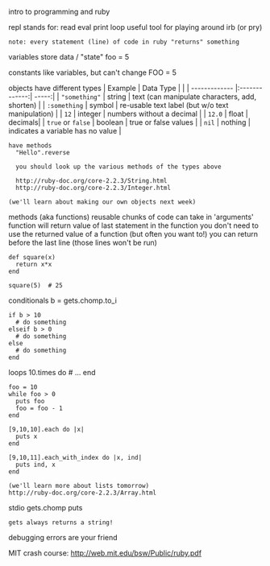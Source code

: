 intro to programming and ruby

  repl
    stands for: read eval print loop
    useful tool for playing around
    irb (or pry)

    note: every statement (line) of code in ruby "returns" something

  variables
    store data / "state"
    foo = 5

  constants
    like variables, but can't change
    FOO = 5

  objects
    have different types
      | Example       | Data Type           |   |
      | ------------- |:-------------:| -----:|
      | `"something"` | string | text (can manipulate characters, add, shorten) |
      | `:something`  | symbol | re-usable text label (but w/o text manipulation) |
      | `12` | integer      | numbers without a decimal |
      | `12.0` | float | decimals|
      | `true` or `false` | boolean | true or false values |
      | `nil` | nothing | indicates a variable has no value |

    have methods
      "Hello".reverse

      you should look up the various methods of the types above

      http://ruby-doc.org/core-2.2.3/String.html
      http://ruby-doc.org/core-2.2.3/Integer.html

    (we'll learn about making our own objects next week)

  methods (aka functions)
    reusable chunks of code
    can take in 'arguments'
    function will return value of last statement in the function
      you don't need to use the returned value of a function (but often you want to!)
      you can return before the last line (those lines won't be run)

    def square(x)
      return x*x
    end

    square(5)  # 25

  conditionals
    b = gets.chomp.to_i

    if b > 10
      # do something
    elseif b > 0
      # do something
    else
      # do something
    end

  loops
    10.times do
      # ...
    end

    foo = 10
    while foo > 0
      puts foo
      foo = foo - 1
    end

    [9,10,10].each do |x|
      puts x
    end

    [9,10,11].each_with_index do |x, ind|
      puts ind, x
    end

    (we'll learn more about lists tomorrow)
    http://ruby-doc.org/core-2.2.3/Array.html

  stdio
    gets.chomp
    puts

    gets always returns a string!

debugging
  errors are your friend

MIT crash course: http://web.mit.edu/bsw/Public/ruby.pdf
